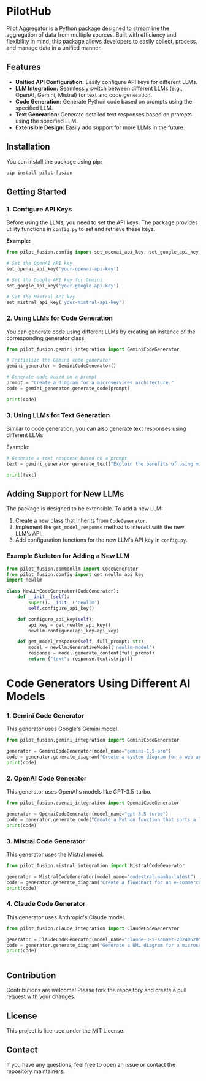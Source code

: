 # PilotHub
Pilot Aggregator is a Python package designed to streamline the aggregation of data from multiple sources. Built with efficiency and flexibility in mind, this package allows developers to easily collect, process, and manage data in a unified manner.

## Features

- **Unified API Configuration:** Easily configure API keys for different LLMs.
- **LLM Integration:** Seamlessly switch between different LLMs (e.g., OpenAI, Gemini, Mistral) for text and code generation.
- **Code Generation:** Generate Python code based on prompts using the specified LLM.
- **Text Generation:** Generate detailed text responses based on prompts using the specified LLM.
- **Extensible Design:** Easily add support for more LLMs in the future.

## Installation

You can install the package using pip:

```bash
pip install pilot-fusion
```

## Getting Started

### 1. Configure API Keys

Before using the LLMs, you need to set the API keys. The package provides utility functions in `config.py` to set and retrieve these keys.

**Example:**

```python
from pilot_fusion.config import set_openai_api_key, set_google_api_key, set_mistral_api_key

# Set the OpenAI API key
set_openai_api_key('your-openai-api-key')

# Set the Google API key for Gemini
set_google_api_key('your-google-api-key')

# Set the Mistral API key
set_mistral_api_key('your-mistral-api-key')
```

### 2. Using LLMs for Code Generation

You can generate code using different LLMs by creating an instance of the corresponding generator class.

```python
from pilot_fusion.gemini_integration import GeminiCodeGenerator

# Initialize the Gemini code generator
gemini_generator = GeminiCodeGenerator()

# Generate code based on a prompt
prompt = "Create a diagram for a microservices architecture."
code = gemini_generator.generate_code(prompt)

print(code)
```

### 3. Using LLMs for Text Generation


Similar to code generation, you can also generate text responses using different LLMs.

Example:

```python
# Generate a text response based on a prompt
text = gemini_generator.generate_text("Explain the benefits of using microservices.")

print(text)
```

## Adding Support for New LLMs

The package is designed to be extensible. To add a new LLM:

1. Create a new class that inherits from `CodeGenerator`.
2. Implement the `get_model_response` method to interact with the new LLM's API.
3. Add configuration functions for the new LLM's API key in `config.py`.

### Example Skeleton for Adding a New LLM

```python
from pilot_fusion.commonllm import CodeGenerator
from pilot_fusion.config import get_newllm_api_key
import newllm

class NewLLMCodeGenerator(CodeGenerator):
    def __init__(self):
        super().__init__('newllm')
        self.configure_api_key()

    def configure_api_key(self):
        api_key = get_newllm_api_key()
        newllm.configure(api_key=api_key)

    def get_model_response(self, full_prompt: str):
        model = newllm.GenerativeModel('newllm-model')
        response = model.generate_content(full_prompt)
        return {"text": response.text.strip()}
```

# Code Generators Using Different AI Models

### 1. Gemini Code Generator

This generator uses Google's Gemini model.

```python
from pilot_fusion.gemini_integration import GeminiCodeGenerator

generator = GeminiCodeGenerator(model_name="gemini-1.5-pro")
code = generator.generate_diagram("Create a system diagram for a web application using React, Node.js, and MongoDB.")
print(code)
```
### 2. OpenAI Code Generator

This generator uses OpenAI's models like GPT-3.5-turbo.

```python
from pilot_fusion.openai_integration import OpenaiCodeGenerator

generator = OpenaiCodeGenerator(model_name="gpt-3.5-turbo")
code = generator.generate_code("Create a Python function that sorts a list of numbers.")
print(code)

```

### 3. Mistral Code Generator

This generator uses the Mistral model.


```python
from pilot_fusion.mistral_integration import MistralCodeGenerator

generator = MistralCodeGenerator(model_name="codestral-mamba-latest")
code = generator.generate_diagram("Create a flowchart for an e-commerce application.")
print(code)


```
### 4. Claude Code Generator

This generator uses Anthropic's Claude model.


```python
from pilot_fusion.claude_integration import ClaudeCodeGenerator

generator = ClaudeCodeGenerator(model_name="claude-3-5-sonnet-20240620")
code = generator.generate_diagram("Generate a UML diagram for a microservices architecture.")
print(code)



```

## Contribution

Contributions are welcome! Please fork the repository and create a pull request with your changes.

## License

This project is licensed under the MIT License.

## Contact

If you have any questions, feel free to open an issue or contact the repository maintainers.




